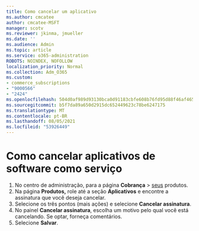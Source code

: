 ```yaml
---
title: Como cancelar um aplicativo
ms.author: cmcatee
author: cmcatee-MSFT
manager: scotv
ms.reviewer: jkinma, jmueller
ms.date: ''
ms.audience: Admin
ms.topic: article
ms.service: o365-administration
ROBOTS: NOINDEX, NOFOLLOW
localization_priority: Normal
ms.collection: Adm_O365
ms.custom:
- commerce_subscriptions
- "9000566"
- "2424"
ms.openlocfilehash: 504d0af989d93130bca0d91183cbfe608b76fd95d88f46af465e87cff1f052df
ms.sourcegitcommit: b5f7da89a650d2915dc652449623c78be6247175
ms.translationtype: MT
ms.contentlocale: pt-BR
ms.lasthandoff: 08/05/2021
ms.locfileid: "53926449"
---
```

# <a name="how-to-cancel-software-as-a-service-apps"></a>Como cancelar aplicativos de software como serviço

1. No centro de administração, para a página **Cobrança**  >  [seus](https://go.microsoft.com/fwlink/p/?linkid=842054) produtos.
2. Na página **Produtos,** role até a seção **Aplicativos** e encontre a assinatura que você deseja cancelar. 
3. Selecione os três pontos (mais ações) e selecione **Cancelar assinatura**.
4. No painel **Cancelar assinatura**, escolha um motivo pelo qual você está cancelando. Se optar, forneça comentários.
5. Selecione **Salvar**.